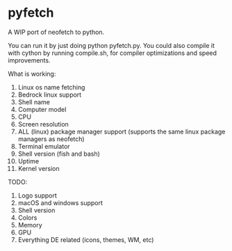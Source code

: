 # pyfetch
A WIP port of neofetch to python.

You can run it by just doing python pyfetch.py. You could also compile it with cython by running compile.sh, for compiler optimizations and speed improvements.

What is working:
1. Linux os name fetching
2. Bedrock linux support
3. Shell name
4. Computer model
5. CPU
6. Screen resolution
7. ALL (linux) package manager support (supports the same linux package managers as neofetch)
8. Terminal emulator
9. Shell version (fish and bash)
10. Uptime
11. Kernel version


TODO:
1. Logo support
2. macOS and windows support
3. Shell version
4. Colors
5. Memory
6. GPU
7. Everything DE related (icons, themes, WM, etc)